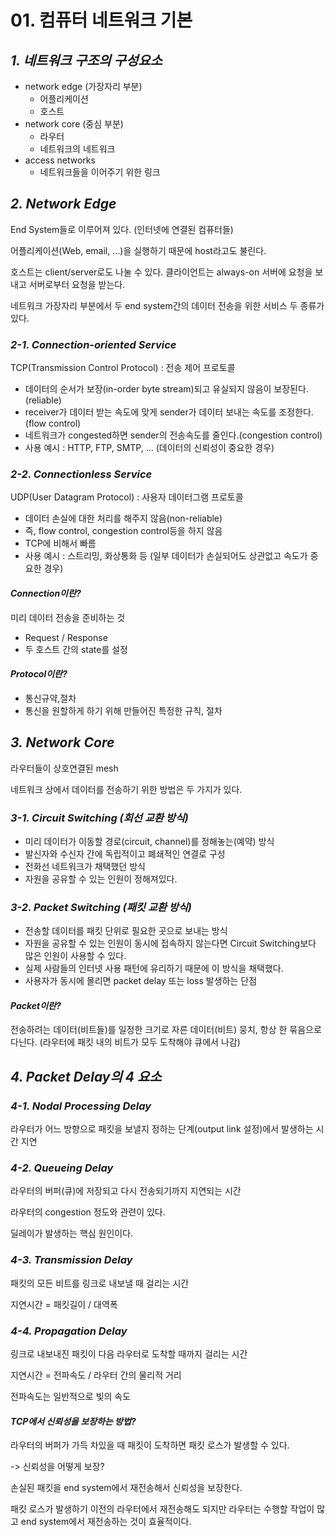 # 01. 컴퓨터 네트워크 기본

## ***1. 네트워크 구조의 구성요소***

- network edge (가장자리 부분)
    - 어플리케이션
    - 호스트
- network core (중심 부분)
    - 라우터
    - 네트워크의 네트워크
- access networks
    - 네트워크들을 이어주기 위한 링크

## ***2. Network Edge***
End System들로 이루어져 있다. (인터넷에 연결된 컴퓨터들)

어플리케이션(Web, email, ...)을 실행하기 때문에 host라고도 불린다.

호스트는 client/server로도 나눌 수 있다. 클라이언트는 always-on 서버에 요청을 보내고 서버로부터 요청을 받는다.

네트워크 가장자리 부분에서 두 end system간의 데이터 전송을 위한 서비스 두 종류가 있다.

### ***2-1. Connection-oriented Service***

TCP(Transmission Control Protocol) : 전송 제어 프로토콜<br>
- 데이터의 순서가 보장(in-order byte stream)되고 유실되지 않음이 보장된다.(reliable)
-  receiver가 데이터 받는 속도에 맞게 sender가 데이터 보내는 속도를 조정한다.(flow control)
- 네트워크가 congested하면 sender의 전송속도를 줄인다.(congestion control)
- 사용 예시 : HTTP, FTP, SMTP, ... (데이터의 신뢰성이 중요한 경우)


### ***2-2. Connectionless Service***

UDP(User Datagram Protocol) : 사용자 데이터그램 프로토콜<br>
- 데이터 손실에 대한 처리를 해주지 않음(non-reliable)
- 즉, flow control, congestion control등을 하지 않음
- TCP에 비해서 빠름
- 사용 예시 : 스트리밍, 화상통화 등 (일부 데이터가 손실되어도 상관없고 속도가 중요한 경우)

#### ***Connection이란?***
미리 데이터 전송을 준비하는 것
- Request / Response
- 두 호스트 간의 state를 설정

#### ***Protocol이란?***
- 통신규약,절차
- 통신을 원할하게 하기 위해 만들어진 특정한 규칙, 절차

## ***3. Network Core***

라우터들이 상호연결된 mesh

네트워크 상에서 데이터를 전송하기 위한 방법은 두 가지가 있다.

### ***3-1. Circuit Switching (회선 교환 방식)***

- 미리 데이터가 이동할 경로(circuit, channel)를 정해놓는(예약) 방식
- 발신자와 수신자 간에 독립적이고 폐쇄적인 연결로 구성
- 전화선 네트워크가 채택했던 방식
- 자원을 공유할 수 있는 인원이 정해져있다.

### ***3-2. Packet Switching (패킷 교환 방식)***

- 전송할 데이터를 패킷 단위로 필요한 곳으로 보내는 방식
- 자원을 공유할 수 있는 인원이 동시에 접속하지 않는다면 Circuit Switching보다 많은 인원이 사용할 수 있다.
- 실제 사람들의 인터넷 사용 패턴에 유리하기 때문에 이 방식을 채택했다.
- 사용자가 동시에 몰리면 packet delay 또는 loss 발생하는 단점

#### ***Packet이란?***
전송하려는 데이터(비트들)를 일정한 크기로 자른 데이터(비트) 뭉치, 항상 한 묶음으로 다닌다. (라우터에 패킷 내의 비트가 모두 도착해야 큐에서 나감)

## ***4. Packet Delay의 4 요소***

### ***4-1. Nodal Processing Delay***
라우터가 어느 방향으로 패킷을 보낼지 정하는 단계(output link 설정)에서 발생하는 시간 지연

### ***4-2. Queueing Delay***
라우터의 버퍼(큐)에 저장되고 다시 전송되기까지 지연되는 시간

라우터의 congestion 정도와 관련이 있다.

딜레이가 발생하는 핵심 원인이다.

### ***4-3. Transmission Delay***
패킷의 모든 비트를 링크로 내보낼 때 걸리는 시간

지연시간 = 패킷길이 / 대역폭

### ***4-4. Propagation Delay***
링크로 내보내진 패킷이 다음 라우터로 도착할 때까지 걸리는 시간

지연시간 = 전파속도 / 라우터 간의 물리적 거리

전파속도는 일반적으로 빛의 속도

#### ***TCP에서 신뢰성을 보장하는 방법?***
라우터의 버퍼가 가득 차있을 때 패킷이 도착하면 패킷 로스가 발생할 수 있다.

-> 신뢰성을 어떻게 보장?

손실된 패킷을 end system에서 재전송해서 신뢰성을 보장한다.

패킷 로스가 발생하기 이전의 라우터에서 재전송해도 되지만 라우터는 수행할 작업이 많고 end system에서 재전송하는 것이 효율적이다.
